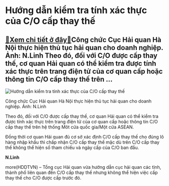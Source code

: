 Hướng dẫn kiểm tra tính xác thực của C/O cấp thay thế
=====================================================

[:gift:Xem chi tiết ở đây:gift:](https://hddtvn.com/huong-dan-kiem-tra-tinh-xac-thuc-cua-c-o-cap-thay-the-2/)Công chức Cục Hải quan Hà Nội thực hiện thủ tục hải quan cho doanh nghiệp. Ảnh: N.Linh Theo đó, đối với C/O được cấp thay thế, cơ quan Hải quan có thể kiểm tra được tính xác thực trên trang điện tử của cơ quan cấp hoặc thông tin C/O cấp thay thế trên …
------------------------------------------------------------------------------------------------------------------------------------------------------------------------------------------------------------------------------------------------------------





![Hướng dẫn kiểm tra tính xác thực của C/O cấp thay thế](https://hddtvn.com/wp-content/uploads/2021/01/4553_IMG_0250.jpg "Hướng dẫn kiểm tra tính xác thực của C/O cấp thay thế")


Công chức Cục Hải quan Hà Nội thực hiện thủ tục hải quan cho doanh nghiệp. Ảnh: N.Linh



Theo đó, đối với C/O được cấp thay thế, cơ quan Hải quan có thể kiểm tra được tính xác thực trên trang điện tử của cơ quan cấp hoặc thông tin C/O cấp thay thế trên hệ thống Môt cửa quốc gia/Một cửa ASEAN.


Đồng thời cơ quan Hải quan đủ cơ sở xác định C/O cấp thay thế cho đúng lô hàng nhập khẩu thì chấp nhận C/O cấp thay thế mặc dù trên C/O cấp thay thế không thể hiện số tham chiếu và ngày cấp của C/O ban đầu.




**N.Linh**



more(HDDTVN) – Tổng cục Hải quan vừa hướng dẫn cục hải quan các tỉnh, thành phố liên quan đến C/O cấp thay thế nhưng không thể hiện việc cấp thay thế cho C/O được cấp trước đó.

